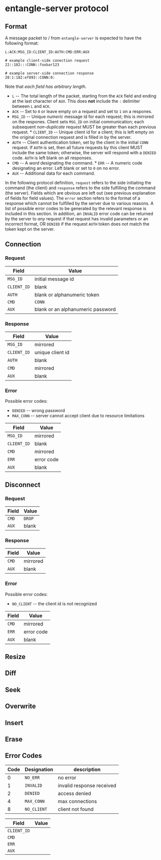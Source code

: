 entangle-server protocol
====

Format
----

A message packet to / from `entangle-server` is expected to have the following format:

```
L:ACK:MSG_ID:CLIENT_ID:AUTH:CMD:ERR:AUX

# example client-side conection request
22::182:::CONN::foobar123

# example server-side connection response
20:1:182:ef893::CONN:0:
```

Note that *each field has arbitrary length*.

* `L` -- The total length of the packet, starting from the `ACK` field and ending at the last character of `AUX`. This does **not** include the `:` delimiter between `L` 
	and `ACK`.
* `ACK` -- Set to `0` or leave empty on a request and set to `1` on a respones.
* `MSG_ID` -- Unique *numeric* message id for each request; this is mirrored on the respones. Client sets `MSG_ID` on initial communication; each subsequent 
	*non-duplicate* request MUST be greater than each previous request. * `CLIENT_ID` -- Unique client id for a client; this is left empty on the original connection 
	request and is filled in by the server.
* `AUTH` -- Client authentication token, set by the client in the initial `CONN` request. If `AUTH` is set, then all future requests by this client MUST include the same 
	token; otherwise, the server will respond with a `DENIED` code. `AUTH` is left blank on all responses.
* `CMD` -- A *word* designating the command. * `ERR` -- A numeric code designating an error. Left blank or set to `0` on no error.
* `AUX` -- Additional data for each command.

In the following protocol definition, `request` refers to the side initiating the command (the client) and `response` refers to the side fulfilling the command (the 
server). Fields which are obvious are left out (see previous explanation of fields for field values). The `error` section refers to the format of a response which cannot 
be fulfilled by the server due to various reasons. A list of possible error codes to be generated by the relevant response is included in this section. In addition, an 
`INVALID` error code can be returned by the server to *any* request if that request has invalid parameters or an incorrect format, OR `DENIED` if the request `AUTH` 
token does not match the token kept on the server.

Connection
----

### Request

| Field | Value |
| ----- | ----- |
| `MSG_ID` | initial message id |
| `CLIENT_ID` | blank |
| `AUTH` | blank or alphanumeric token |
| `CMD` | `CONN` |
| `AUX` | blank or an alphanumeric password |

### Response

| Field | Value |
| ----- | ----- |
| `MSG_ID` | mirrored |
| `CLIENT_ID` | unique client id |
| `AUTH` | blank |
| `CMD` | mirrored |
| `AUX` | blank |

### Error

Possible error codes:

* `DENIED` -- wrong password
* `MAX_CONN` -- server cannot accept client due to resource limitations

| Field | Value |
| ----- | ----- |
| `MSG_ID` | mirrored |
| `CLIENT_ID` | blank |
| `CMD` | mirrored |
| `ERR` | error code |
| `AUX` | blank |

Disconnect
----

### Request

| Field | Value |
| ----- | ----- |
| `CMD` | `DROP` |
| `AUX` | blank |

### Response

| Field | Value |
| ----- | ----- |
| `CMD` | mirrored |
| `AUX` | blank |

### Error

Possible error codes:

* `NO_CLIENT` -- the client id is not recognized

| Field | Value |
| ----- | ----- |
| `CMD` | mirrored |
| `ERR` | error code |
| `AUX` | blank |

Resize
----

Diff
----

Seek
----

Overwrite
----

Insert
----

Erase
----

Error Codes
----

| Code | Designation | description |
| ---- | ----------- | ----------- |
| 0 | `NO_ERR` | no error |
| 1 | `INVALID` | invalid response received |
| 2 | `DENIED` | access denied |
| 4 | `MAX_CONN` | max connections |
| 8 | `NO_CLIENT` | client not found |

| Field | Value |
| ----- | ----- |
| `CLIENT_ID` | |
| `CMD` | |
| `ERR` | |
| `AUX` | |
